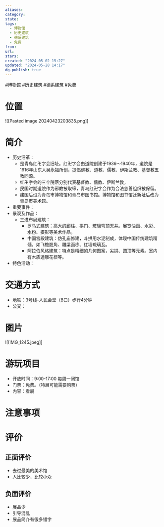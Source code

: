 ```yaml
---
aliases: 
category: 
state: 
tags:
  - 博物馆
  - 历史建筑
  - 德系建筑
  - 免费
from: 
url: 
stars: 
created: "2024-05-02 15:27"
updated: "2024-05-28 14:17"
dg-publish: true
---
```

#博物馆 #历史建筑 #德系建筑 #免费 
# 位置
![[Pasted image 20240423203835.png]]
# 简介
- 历史沿革：
	- 是青岛红卍字会旧址。红卍字会由道院创建于1936～1940年，道院是1916年山东人吴永福所创，提倡佛教、道教、儒教、伊斯兰教、基督教五教同源。
	- 红卍字会的三个院落分别代表基督教、儒教、伊斯兰教，
	- 民国时期道院作为邪教被取缔，青岛红卍字会作为合法慈善组织被保留。
	- 建国后设为青岛市博物馆和青岛市图书馆。博物馆和图书馆迁新址后改为青岛市美术馆。
- 重要事件：
- 景观及作品：
	- 三进布局建筑：
		- 罗马式建筑：高大的廊柱、拱门、玻璃穹顶天井。展览油画、水彩、水粉、摄影等美术作品。
		- 中国宫殿建筑：仿孔庙修建，斗拱用水泥制成，体现中国传统建筑精髓，如飞檐翘角、雕梁画栋、红墙琉璃瓦。
		- 阿拉伯风格建筑：特点是精细的几何图案，尖拱、圆顶等元素。室内有木质透雕花棂等。
- 特色活动：
# 交通方式
- 地铁：3号线-人民会堂（B口）步行4分钟
- 公交：
# 图片
![[IMG_1245.jpeg]]
# 游玩项目
- 开放时间：9:00-17:00 每周一闭馆
- 门票：免费。（特展可能需要购票）
- 内容：看展
# 注意事项
# 评价
## 正面评价
- 去过最美的美术馆
- 人比较少，比较小众
## 负面评价
- 展品少
- 引导混乱
- 展品简介有很多错字